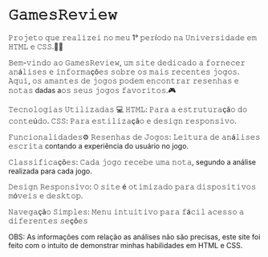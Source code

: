# 𝙶𝚊𝚖𝚎𝚜𝚁𝚎𝚟𝚒𝚎𝚠 

𝙿𝚛𝚘𝚓𝚎𝚝𝚘 𝚚𝚞𝚎 𝚛𝚎𝚊𝚕𝚒𝚣𝚎𝚒 𝚗𝚘 𝚖𝚎𝚞 1° 𝚙𝚎𝚛í𝚘𝚍𝚘 𝚗𝚊 𝚄𝚗𝚒𝚟𝚎𝚛𝚜𝚒𝚍𝚊𝚍𝚎 𝚎𝚖 𝙷𝚃𝙼𝙻 𝚎 𝙲𝚂𝚂.👨‍💻

𝙱𝚎𝚖-𝚟𝚒𝚗𝚍𝚘 𝚊𝚘 𝙶𝚊𝚖𝚎𝚜𝚁𝚎𝚟𝚒𝚎𝚠, 𝚞𝚖 𝚜𝚒𝚝𝚎 𝚍𝚎𝚍𝚒𝚌𝚊𝚍𝚘 𝚊 𝚏𝚘𝚛𝚗𝚎𝚌𝚎𝚛 𝚊𝚗á𝚕𝚒𝚜𝚎𝚜 𝚎 𝚒𝚗𝚏𝚘𝚛𝚖𝚊çõ𝚎𝚜 𝚜𝚘𝚋𝚛𝚎 𝚘𝚜 𝚖𝚊𝚒𝚜 𝚛𝚎𝚌𝚎𝚗𝚝𝚎𝚜 𝚓𝚘𝚐𝚘𝚜. 𝙰𝚚𝚞𝚒, 𝚘𝚜 𝚊𝚖𝚊𝚗𝚝𝚎𝚜 𝚍𝚎 𝚓𝚘𝚐𝚘𝚜 𝚙𝚘𝚍𝚎𝚖 𝚎𝚗𝚌𝚘𝚗𝚝𝚛𝚊𝚛 𝚛𝚎𝚜𝚎𝚗𝚑𝚊𝚜 𝚎 𝚗𝚘𝚝𝚊𝚜 dadas a𝚘𝚜 𝚜𝚎𝚞𝚜 𝚓𝚘𝚐𝚘𝚜 𝚏𝚊𝚟𝚘𝚛𝚒𝚝𝚘𝚜.🎮

𝚃𝚎𝚌𝚗𝚘𝚕𝚘𝚐𝚒𝚊𝚜 𝚄𝚝𝚒𝚕𝚒𝚣𝚊𝚍𝚊𝚜 💻
𝙷𝚃𝙼𝙻: 𝙿𝚊𝚛𝚊 𝚊 𝚎𝚜𝚝𝚛𝚞𝚝𝚞𝚛𝚊çã𝚘 𝚍𝚘 𝚌𝚘𝚗𝚝𝚎ú𝚍𝚘.
𝙲𝚂𝚂: 𝙿𝚊𝚛𝚊 𝚎𝚜𝚝𝚒𝚕𝚒𝚣𝚊çã𝚘 𝚎 𝚍𝚎𝚜𝚒𝚐𝚗 𝚛𝚎𝚜𝚙𝚘𝚗𝚜𝚒𝚟𝚘.

𝙵𝚞𝚗𝚌𝚒𝚘𝚗𝚊𝚕𝚒𝚍𝚊𝚍𝚎𝚜⚙️
𝚁𝚎𝚜𝚎𝚗𝚑𝚊𝚜 𝚍𝚎 𝙹𝚘𝚐𝚘𝚜: 𝙻𝚎𝚒𝚝𝚞𝚛𝚊 𝚍𝚎 𝚊𝚗á𝚕𝚒𝚜𝚎𝚜 𝚎𝚜𝚌𝚛𝚒𝚝𝚊 contando a experiência do usuário no jogo.

𝙲𝚕𝚊𝚜𝚜𝚒𝚏𝚒𝚌𝚊çõ𝚎𝚜: 𝙲𝚊𝚍𝚊 𝚓𝚘𝚐𝚘 𝚛𝚎𝚌𝚎𝚋𝚎 𝚞𝚖𝚊 𝚗𝚘𝚝𝚊, segundo a análise realizada para cada jogo.

𝙳𝚎𝚜𝚒𝚐𝚗 𝚁𝚎𝚜𝚙𝚘𝚗𝚜𝚒𝚟𝚘: 𝙾 𝚜𝚒𝚝𝚎 é 𝚘𝚝𝚒𝚖𝚒𝚣𝚊𝚍𝚘 𝚙𝚊𝚛𝚊 𝚍𝚒𝚜𝚙𝚘𝚜𝚒𝚝𝚒𝚟𝚘𝚜 𝚖ó𝚟𝚎𝚒𝚜 𝚎 𝚍𝚎𝚜𝚔𝚝𝚘𝚙.

𝙽𝚊𝚟𝚎𝚐𝚊çã𝚘 𝚂𝚒𝚖𝚙𝚕𝚎𝚜: 𝙼𝚎𝚗𝚞 𝚒𝚗𝚝𝚞𝚒𝚝𝚒𝚟𝚘 𝚙𝚊𝚛𝚊 𝚏á𝚌𝚒𝚕 𝚊𝚌𝚎𝚜𝚜𝚘 𝚊 𝚍𝚒𝚏𝚎𝚛𝚎𝚗𝚝𝚎𝚜 𝚜𝚎çõ𝚎𝚜

OBS: As informações com relação as análises não são precisas, este site foi feito com o intuito de demonstrar minhas habilidades em HTML e CSS. 
